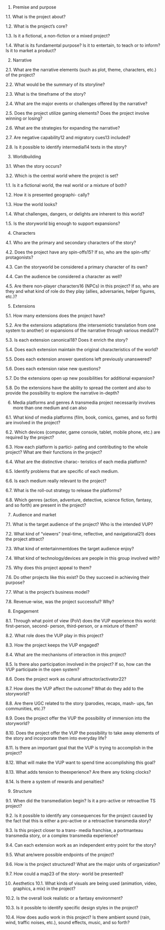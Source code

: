 
1.	Premise and purpose

1.1.	What is the project about?

1.2.	What is the project’s core?

1.3.	Is it a fictional, a non-fiction or a mixed project?

1.4.	What is its fundamental purpose? Is it to entertain, to teach or to inform? Is it to market a product?

2.	Narrative

2.1.	What are the narrative elements (such as plot, theme, characters, etc.) of the project?

2.2.	What would be the summary of its storyline?

2.3.	What is the timeframe of the story?

2.4.	What are the major events or challenges offered by the narrative?

2.5.	Does the project utilize gaming elements? Does the project involve winning or losing?

2.6.	What are the strategies for expanding the narrative?

2.7.	Are negative capability12 and migratory cues13 included?

2.8.	Is it possible to identify intermedial14 texts in the story?

3.	Worldbuilding

3.1.	When the story occurs?

3.2.	Which is the central world where
the project is set?

1.1.	Is it a fictional world, the real world or a mixture of both?

1.2.	How it is presented geographi- cally?

1.3.	How the world looks?

1.4.	What challenges, dangers, or delights are inherent to this world?

1.5.	Is the storyworld big enough to support expansions?

4.	Characters

4.1.	Who are the primary and secondary characters of the story?

4.2.	Does the project have any spin-offs15? If so, who are the spin-offs’ protagonists?

4.3.	Can the storyworld be considered a primary character of its own?

4.4.	Can the audience be considered a character as well?

4.5.	Are there non-player characters16 (NPCs) in this project? If so, who are they and what kind of role do they play (allies, adversaries, helper figures, etc.)?

5.	Extensions

5.1.	How many extensions does the project have?

5.2.	Are the extensions adaptations (the intersemiotic translation from one system to another) or expansions of the narrative through various media17?

5.3.	Is each extension canonical18? Does it enrich the story?

5.4.	Does each extension maintain the original characteristics of the world?

5.5.	Does each extension answer questions left previously unanswered?

5.6.	Does each extension raise new questions?

5.7.	Do the extensions open up new possibilities for additional expansion?

5.8.	Do the extensions have the ability to spread the content
and also to provide the possibility to explore the narrative in-depth?

6.	Media platforms and genres
A transmedia project necessarily involves more than one medium and can also

6.1.	What kind of media platforms (film, book, comics, games, and so forth) are involved in the project?

6.2.	Which devices (computer, game console, tablet, mobile phone, etc.) are required by the project?

6.3.	How each platform is partici- pating and contributing to the whole project? What are their functions in the project?

6.4.	What are the distinctive charac- teristics of each media platform?

6.5.	Identify problems that are specific of each medium.

6.6.	Is each medium really relevant to the project?

6.7.	What is the roll-out strategy to release the platforms?

6.8.	Which genres (action, adventure, detective, science fiction, fantasy, and so forth) are present in the project?

7.	Audience and market

7.1.	What is the target audience of the project? Who is the intended VUP?

7.2.	What kind of “viewers” (real-time, reflective, and navigational21) does the project attract?

7.3.	What kind of entertainmentdoes the target audience enjoy?

7.4.	What kind of technology/devices are people in this group involved with?

7.5.	Why does this project appeal to them?

7.6.	Do other projects like this exist? Do they succeed in achieving their purpose?

7.7.	What is the project’s business model?

7.8.	Revenue-wise, was the project successful? Why?

8.	Engagement

8.1.	Through what point of view (PoV) does the VUP experience this world: first-person, second- person, third-person, or a mixture of them?

8.2.	What role does the VUP play in this project?

8.3.	How the project keeps the VUP engaged?

8.4.	What are the mechanisms of interaction in this project?

8.5.	Is there also participation involved in the project? If so, how can the VUP participate in the open system?

8.6.	Does the project work as cultural attractor/activator22?

8.7.	How does the VUP affect the outcome? What do they add to the storyworld?

8.8.	Are there UGC related to the story (parodies, recaps, mash- ups, fan communities, etc.)?

8.9.	Does the project offer the VUP the possibility of immersion into the storyworld?

8.10.	Does the project offer the VUP the possibility to take away elements of the story and incorporate them into everyday life?

8.11.	Is there an important goal that the VUP is trying to accomplish in the project?

8.12.	What will make the VUP want to spend time accomplishing this goal?

8.13.	What adds tension to theexperience? Are there any ticking clocks?

8.14.	Is there a system of rewards and penalties?

9.	Structure

9.1.	When did the transmediation begin? Is it a pro-active or retroactive TS project?

9.2.	Is it possible to identify any consequences for the project caused by the fact that this is either a pro-active or a retroactive transmedia story?

9.3.	Is this project closer to a trans- media franchise, a portmanteau transmedia story, or a complex transmedia experience?

9.4.	Can each extension work as an independent entry point for the story?

9.5.	What are/were possible endpoints of the project?

9.6.	How is the project structured? What are the major units of organization?

9.7.	How could a map23 of the story- world be presented?

10.	Aesthetics
10.1.	What kinds of visuals are being used (animation, video, graphics, a mix) in the project?

10.2.	Is the overall look realistic or a fantasy environment?

10.3.	Is it possible to identify specific design styles in the project?

10.4.	How does audio work in this project? Is there ambient sound (rain, wind, traffic noises, etc.), sound effects, music, and so forth?

